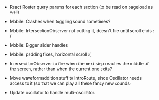 * React Router query params for each section (to be read on pageload as well)
* Mobile: Crashes when toggling sound sometimes?
* Mobile: IntersectionObserver not cutting it, doesn't fire until scroll ends :(
* Mobile: Bigger slider handles
* Mobile: padding fixes, horizontal scroll :(

* IntersectionObserver to fire when the next step reaches the middle of the screen, rather than when the current one exits?
* Move waveformaddition stuff to IntroRoute, since Oscillator needs access to it (so that we can play all these fancy new sounds)
* Update oscillator to handle multi-oscillator.
